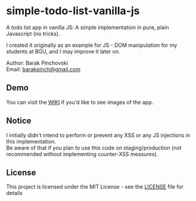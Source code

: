 # simple-todo-list-vanilla-js
A todo list app in vanilla JS: A simple implementation in pure, plain Javascript (no tricks).

I created it originally as an example for JS - DOM manipulation for my students at BGU, and I may improve it later on.

Author: Barak Pinchovski  
Email: barakpinch@gmail.com

## Demo
You can visit the [WIKI](https://github.com/barakpinchovski/simple-todo-list-vanilla-js/wiki) if you'd like to see images of the app.

## Notice
I initially didn't intend to perform or prevent any XSS or any JS injections in this implementation.  
Be aware of that if you plan to use this code on staging/production (not recommended without implementing counter-XSS measures).

## License
This project is licensed under the MIT License - see the [LICENSE](LICENSE) file for details
